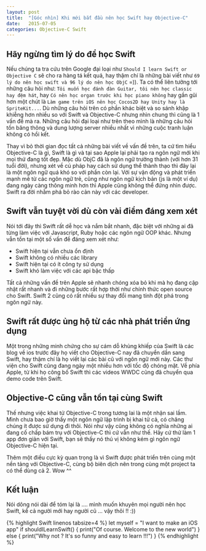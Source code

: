 ```yaml
---
layout: post
title:  "[Góc nhìn] Khi mới bắt đầu nên học Swift hay Objective-C"
date:   2015-07-05
categories: Objective-C Swift
---
```

## Hãy ngừng tìm lý do để học Swift
Nếu chúng ta tra cứu trên Google đại loại như `Should I learn Swift or Objective C` sẽ cho ra hàng tá kết quả, hay thậm chí là những bài viết như `69 lý do nên học swift và 96 lý do nên học ObjC` =)). Ta có thể liên tưởng tới những câu hỏi như: `Tôi muốn học đánh đàn Guitar, tôi nên học classic hay đệm hát`, hay `Có nên học organ trước khi học piano không` hay gần gũi hơn một chút là `Làm game trên iOS nên học Cocos2D hay Unity hay là SpriteKit...`. Dù những câu hỏi trên có phần khác biệt và so sánh khập khiễng hơn nhiều so với Swift và Objective-C nhưng nhìn chung thì cũng là 1 vấn đề mà ra. Những câu hỏi đại loại như trên theo mình là những câu hỏi tốn băng thông và dung lượng server nhiều nhất vì những cuộc tranh luận không có hồi kết.

Thay vì bỏ thời gian đọc tất cả những bài viết về vấn đề trên, ta cứ tìm hiểu Objective-C là gì, Swift là gì và tại sao Apple lại phải tạo ra ngôn ngữ mới khi mọi thứ đang tốt đẹp. Mặc dù ObjC đã là ngôn ngữ trưởng thành (với hơn 31 tuổi đời), nhưng xét về cú pháp hay cách sử dụng thể thành thạo thì đây lại là một ngôn ngữ quá khó so với phần còn lại. Với sự vận động và phát triển mạnh mẽ từ các ngôn ngữ trẻ, cũng như ngôn ngữ kịch bản (js là một ví dụ) đang ngày càng thông minh hơn thì Apple cũng không thể đứng nhìn được. Swift ra đời nhằm phá bỏ rào cản này với các developer.
<!--more-->
## Swift vẫn tuyệt vời dù còn vài điểm đáng xem xét
Nói tới đây thì Swift rất dễ học và nắm bắt nhanh, đặc biệt với những ai đã từng làm việc với Javascript, Ruby hoặc các ngôn ngữ OOP khác. Nhưng vẫn tồn tại một số vấn đề đáng xem xét như:

- Swift hiện tại vẫn chưa ổn định
- Swift không có nhiều các library
- Swift hiện tại có ít công ty sử dụng
- Swift khó làm việc với các api bậc thấp

Tất cả những vấn đề trên Apple sẽ nhanh chóng xóa bỏ khi mà họ đang cập nhật rất nhanh và đi những bước rất hợp thời như chính thức open source cho Swift. Swift 2 cũng có rất nhiều sự thay đổi mang tính đột phá trong ngôn ngữ này.

## Swift rất được ủng hộ từ các nhà phát triển ứng dụng
Một trong những minh chứng cho sự cám dỗ khủng khiếp của Swift là các blog về ios trước đây họ viết cho Objective-C nay đã chuyển dần sang Swift, hay thậm chí là họ viết lại các bài cũ với ngôn ngữ mới này. Các thư viện cho Swift cũng đang ngày một nhiều hơn với tốc độ chóng mặt. Về phía Apple, từ khi họ công bố Swift thì các videos WWDC cũng đã chuyển qua demo code trên Swift.

## Objective-C cũng vẫn tồn tại cùng Swift
Thế nhưng việc khai tử Objective-C trong tương lai là một nhận sai lầm. Mình chưa bao giờ thấy một ngôn ngữ lập trình bị khai tử cả, có chăng chúng ít được sử dụng đi thôi. Nói như vậy cũng không có nghĩa những ai đang cố chấp bám trụ với Objective-C thì cứ vẫn như thế. Hãy cứ thử làm 1 app đơn giản với Swift, bạn sẽ thấy nó thú vị không kém gì ngôn ngữ Objective-C hiện tại.

Thêm một điều cực kỳ quan trọng là vì Swift được phát triển trên cùng một nền tảng với Objective-C, cùng bộ biên dịch nên trong cùng một project ta có thể dùng cả 2. Wow ^^

## Kết luận
Nói dông nói dài để tóm lại là .... mình muốn khuyên mọi người nên học Swift, kể cả người mới hay người cũ ... vậy thôi !! :))


{% highlight Swift linenos tabsize=4 %}
let myself = "I want to make an iOS app"
if shouldILearnSwift() {
    print("Of course. Welcome to the new world")
} else {
    print("Why not ? It's so funny and easy to learn !!!")
}
{% endhighlight %}
